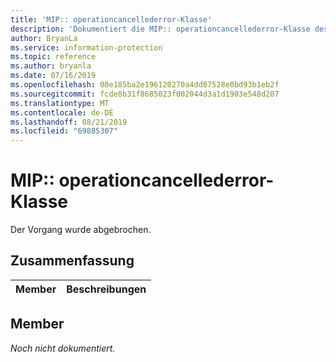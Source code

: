 ```yaml
---
title: 'MIP:: operationcancellederror-Klasse'
description: 'Dokumentiert die MIP:: operationcancellederror-Klasse des Microsoft Information Protection (MIP) SDK.'
author: BryanLa
ms.service: information-protection
ms.topic: reference
ms.author: bryanla
ms.date: 07/16/2019
ms.openlocfilehash: 08e185ba2e196120270a4dd87528e0bd93b1eb2f
ms.sourcegitcommit: fcde8b31f8685023f002044d3a1d1903e548d207
ms.translationtype: MT
ms.contentlocale: de-DE
ms.lasthandoff: 08/21/2019
ms.locfileid: "69885307"
---
```

# <a name="class-mipoperationcancellederror"></a>MIP:: operationcancellederror-Klasse 
Der Vorgang wurde abgebrochen.
  
## <a name="summary"></a>Zusammenfassung
 Member                        | Beschreibungen                                
--------------------------------|---------------------------------------------
  
## <a name="members"></a>Member
_Noch nicht dokumentiert._
